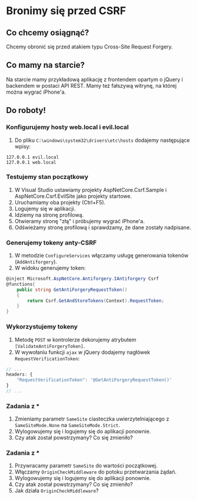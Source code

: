 # Bronimy się przed CSRF

## Co chcemy osiągnąć?

Chcemy obronić się przed atakiem typu Cross-Site Request Forgery.


## Co mamy na starcie?

Na starcie mamy przykładową aplikację z frontendem opartym o jQuery i backendem w postaci API REST. Mamy też fałszywą witrynę, na której można wygrać iPhone'a.


## Do roboty!

### Konfigurujemy hosty web.local i evil.local

1. Do pliku `C:\windows\system32\drivers\etc\hosts` dodajemy następujące wpisy:

```
127.0.0.1 evil.local
127.0.0.1 web.local
```


### Testujemy stan początkowy

1. W Visual Studio ustawiamy projekty AspNetCore.Csrf.Sample i AspNetCore.Csrf.EvilSite jako projekty startowe.
1. Uruchamiamy oba projekty (Ctrl+F5).
1. Logujemy się w aplikacji.
1. Idziemy na stronę profilową.
1. Otwieramy stronę "złą" i próbujemy wygrać iPhone'a.
1. Odświeżamy stronę profilową i sprawdzamy, że dane zostały nadpisane.


### Generujemy tokeny anty-CSRF

1. W metodzie `ConfigureServices` włączamy usługę generowania tokenów (`AddAntiforgery`).
1. W widoku generujemy token:

```csharp
@inject Microsoft.AspNetCore.Antiforgery.IAntiforgery Csrf
@functions{
    public string GetAntiForgeryRequestToken()
    {
        return Csrf.GetAndStoreTokens(Context).RequestToken;
    }
}
```

### Wykorzystujemy tokeny

1. Metodę `POST` w kontrolerze dekorujemy atrybutem `[ValidateAntiForgeryToken]`.
1. W wywołaniu funkcji `ajax` w jQuery dodajemy nagłówek `RequestVerificationToken`:

```javascript
// ...
headers: {
    "RequestVerificationToken": '@GetAntiForgeryRequestToken()'
}
// ...
```


### Zadania z *

1. Zmieniamy parametr `SameSite` ciasteczka uwierzytelniającego z `SameSiteMode.None` na `SameSiteMode.Strict`.
1. Wylogowujemy się i logujemy się do aplikacji ponownie.
1. Czy atak został powstrzymany? Co się zmieniło?


### Zadania z *

1. Przywracamy parametr `SameSite` do wartości początkowej.
1. Włączamy `OriginCheckMiddleware` do potoku przetwarzania żądań.
1. Wylogowujemy się i logujemy się do aplikacji ponownie.
1. Czy atak został powstrzymany? Co się zmieniło?
1. Jak działa `OriginCheckMiddleware`?
